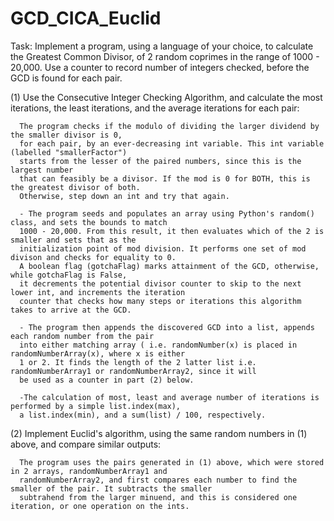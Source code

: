 GCD_CICA_Euclid
===============

Task: Implement a program, using a language of your choice, to calculate the Greatest Common Divisor,
of 2 random coprimes in the range of 1000 - 20,000. Use a counter to record number of integers checked, 
before the GCD is found for each pair. 

  (1) Use the Consecutive Integer Checking Algorithm, and calculate the most iterations, the least iterations,
      and the average iterations for each pair:
      
      The program checks if the modulo of dividing the larger dividend by the smaller divisor is 0, 
      for each pair, by an ever-decreasing int variable. This int variable (labelled "smallerFactor")
      starts from the lesser of the paired numbers, since this is the largest number 
      that can feasibly be a divisor. If the mod is 0 for BOTH, this is the greatest divisor of both. 
      Otherwise, step down an int and try that again. 
      
      - The program seeds and populates an array using Python's random() class, and sets the bounds to match 
      1000 - 20,000. From this result, it then evaluates which of the 2 is smaller and sets that as the 
      initialization point of mod division. It performs one set of mod divison and checks for equality to 0.
      A boolean flag (gotchaFlag) marks attainment of the GCD, otherwise, while gotchaFlag is False, 
      it decrements the potential divisor counter to skip to the next lower int, and increments the iteration 
      counter that checks how many steps or iterations this algorithm takes to arrive at the GCD.
      
      - The program then appends the discovered GCD into a list, appends each random number from the pair 
      into either matching array ( i.e. randomNumber(x) is placed in randomNumberArray(x), where x is either
      1 or 2. It finds the length of the 2 latter list i.e. randomNumberArray1 or randomNumberArray2, since it will
      be used as a counter in part (2) below. 
      
      -The calculation of most, least and average number of iterations is performed by a simple list.index(max),
      a list.index(min), and a sum(list) / 100, respectively. 
      
  (2) Implement Euclid's algorithm, using the same random numbers in (1) above, and compare similar outputs:
  
      The program uses the pairs generated in (1) above, which were stored in 2 arrays, randomNumberArray1 and 
      randomNumberArray2, and first compares each number to find the smaller of the pair. It subtracts the smaller
      subtrahend from the larger minuend, and this is considered one iteration, or one operation on the ints. 
      
      
      

